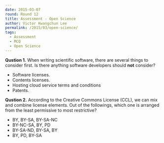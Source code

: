 ```yaml
---
date: 2015-03-07
round: Round 12
title: Assessment - Open Science
author: Victor Kwangchun Lee
permalink: /2015/03/open-science/
tags:
  - Assessment
  - MCQ
  - Open Science
---
```


**Qustion 1.** When writing scientific software, there are several things to consider first. Is there anything software developers should **not** consider?

- Software licenses.
- Contents licenses.
- Hosting cloud service terms and conditions
- Patents.

**Qustion 2.** According to the Creative Commons License (CCL), we can mix and combine license elements. Out of the followings, which one is arranged from the least permissive to most restrictive?

- BY, BY-SA, BY-SA-NC
- BY-NC-SA, BY, PD
- BY-SA-ND, BY-SA, BY
- BY, PD, BY-SA

